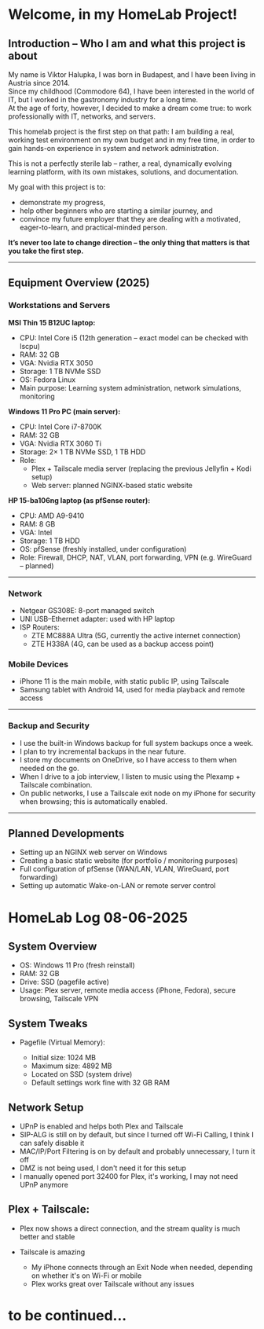 # Welcome, in my HomeLab Project!

## Introduction – Who I am and what this project is about

My name is Viktor Halupka, I was born in Budapest, and I have been living in Austria since 2014.  
Since my childhood (Commodore 64), I have been interested in the world of IT, but I worked in the gastronomy industry for a long time.  
At the age of forty, however, I decided to make a dream come true: to work professionally with IT, networks, and servers.

This homelab project is the first step on that path: I am building a real, working test environment on my own budget and in my free time, in order to gain hands-on experience in system and network administration.

This is not a perfectly sterile lab – rather, a real, dynamically evolving learning platform, with its own mistakes, solutions, and documentation.

My goal with this project is to:  
- demonstrate my progress,  
- help other beginners who are starting a similar journey, and  
- convince my future employer that they are dealing with a motivated, eager-to-learn, and practical-minded person.

**It’s never too late to change direction – the only thing that matters is that you take the first step.**

---

## Equipment Overview (2025)

### Workstations and Servers

**MSI Thin 15 B12UC laptop:**  
- CPU: Intel Core i5 (12th generation – exact model can be checked with lscpu)  
- RAM: 32 GB  
- VGA: Nvidia RTX 3050  
- Storage: 1 TB NVMe SSD  
- OS: Fedora Linux  
- Main purpose: Learning system administration, network simulations, monitoring

**Windows 11 Pro PC (main server):**  
- CPU: Intel Core i7-8700K  
- RAM: 32 GB  
- VGA: Nvidia RTX 3060 Ti  
- Storage: 2× 1 TB NVMe SSD, 1 TB HDD  
- Role:  
  - Plex + Tailscale media server (replacing the previous Jellyfin + Kodi setup)  
  - Web server: planned NGINX-based static website  

**HP 15-ba106ng laptop (as pfSense router):**  
- CPU: AMD A9-9410  
- RAM: 8 GB  
- VGA: Intel  
- Storage: 1 TB HDD  
- OS: pfSense (freshly installed, under configuration)  
- Role: Firewall, DHCP, NAT, VLAN, port forwarding, VPN (e.g. WireGuard – planned)  

---

### Network

- Netgear GS308E: 8-port managed switch  
- UNI USB–Ethernet adapter: used with HP laptop  
- ISP Routers:  
  - ZTE MC888A Ultra (5G, currently the active internet connection)  
  - ZTE H338A (4G, can be used as a backup access point)  

### Mobile Devices

- iPhone 11 is the main mobile, with static public IP, using Tailscale  
- Samsung tablet with Android 14, used for media playback and remote access  

---

### Backup and Security

- I use the built-in Windows backup for full system backups once a week.  
- I plan to try incremental backups in the near future.  
- I store my documents on OneDrive, so I have access to them when needed on the go.  
- When I drive to a job interview, I listen to music using the Plexamp + Tailscale combination.  
- On public networks, I use a Tailscale exit node on my iPhone for security when browsing; this is automatically enabled.  

---

## Planned Developments

- Setting up an NGINX web server on Windows  
- Creating a basic static website (for portfolio / monitoring purposes)  
- Full configuration of pfSense (WAN/LAN, VLAN, WireGuard, port forwarding)  
- Setting up automatic Wake-on-LAN or remote server control  

#  HomeLab Log 08-06-2025

##  System Overview

* OS: Windows 11 Pro (fresh reinstall)
* RAM: 32 GB
* Drive: SSD (pagefile active)
* Usage: Plex server, remote media access (iPhone, Fedora), secure browsing, Tailscale VPN

##  System Tweaks

* Pagefile (Virtual Memory):

  * Initial size: 1024 MB
  * Maximum size: 4892 MB
  * Located on SSD (system drive)
  * Default settings work fine with 32 GB RAM

##  Network Setup

* UPnP is enabled and helps both Plex and Tailscale
* SIP-ALG is still on by default, but since I turned off Wi-Fi Calling, I think I can safely disable it
* MAC/IP/Port Filtering is on by default and probably unnecessary, I turn it off
* DMZ is not being used, I don't need it for this setup
* I manually opened port 32400 for Plex, it's working, I may not need UPnP anymore

##   Plex + Tailscale:

   * Plex now shows a direct connection, and the stream quality is much better and stable
   * Tailscale is amazing
     
     * My iPhone connects through an Exit Node when needed, depending on whether it's on Wi-Fi or mobile
     * Plex works great over Tailscale without any issues

# to be continued...

